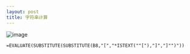 ```yaml
---
layout: post
title: 字符串计算
---
```

![image](http://xxcczz.github.io\images\2019年04月18日11时29分21秒.png)



```
=EVALUATE(SUBSTITUTE(SUBSTITUTE(B8,"[","*ISTEXT(""["),"]","]"")"))
```
